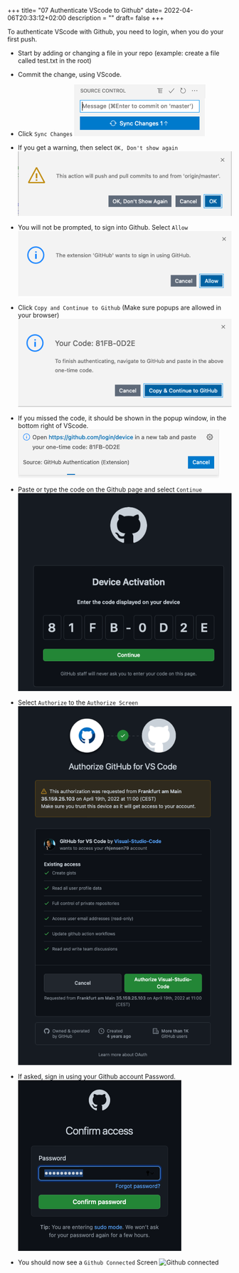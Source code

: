 +++
title= "07 Authenticate VScode to Github"
date= 2022-04-06T20:33:12+02:00
description = ""
draft= false
+++

To authenticate VScode with Github, you need to login, when you do your first push.

- Start by adding or changing a file in your repo (example: create a file called test.txt in the root)
- Commit the change, using VScode.
- Click `Sync Changes`
![Sync Changes](/images/sync_changes.png)

- If you get a warning, then select `OK, Don't show again`
![Push Warning](/images/push_warning.png)

- You will not be prompted, to sign into Github. Select `Allow`
![Sign In](/images/signin_github.png)

- Click `Copy and Continue to Github` (Make sure popups are allowed in your browser)
![Sign In code](/images/signin_code.png)

- If you missed the code, it should be shown in the popup window, in the bottom right of VScode.
![Github Code](/images/github_code.png)

- Paste or type the code on the Github page and select `Continue`
![Github Code Screen](/images/github_code_screen.png)

- Select `Authorize` to the `Authorize Screen`
![Authorize VScode](/images/authorize_vscode.png)

- If asked, sign in using your Github account Password.
![Github Confirm](/images/github_confirm.png)

- You should now see a `Github Connected` Screen
![Github connected](/images/github_connected.png)